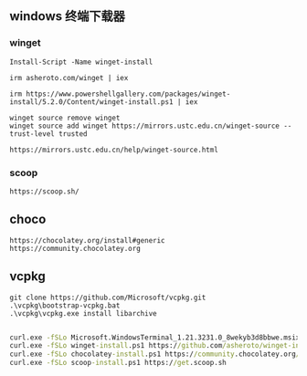 ## windows 终端下载器

### winget

    Install-Script -Name winget-install

    irm asheroto.com/winget | iex

    irm https://www.powershellgallery.com/packages/winget-install/5.2.0/Content/winget-install.ps1 | iex

    winget source remove winget
    winget source add winget https://mirrors.ustc.edu.cn/winget-source --trust-level trusted

    https://mirrors.ustc.edu.cn/help/winget-source.html

### scoop

    https://scoop.sh/

## choco

    https://chocolatey.org/install#generic
    https://community.chocolatey.org

## vcpkg

    git clone https://github.com/Microsoft/vcpkg.git
    .\vcpkg\bootstrap-vcpkg.bat
    .\vcpkg\vcpkg.exe install libarchive

```cmd

curl.exe -fSLo Microsoft.WindowsTerminal_1.21.3231.0_8wekyb3d8bbwe.msixbundle https://github.com/microsoft/terminal/releases/download/v1.21.3231.0/Microsoft.WindowsTerminal_1.21.3231.0_8wekyb3d8bbwe.msixbundle
curl.exe -fSLo winget-install.ps1 https://github.com/asheroto/winget-install/releases/latest/download/winget-install.ps1
curl.exe -fSLo chocolatey-install.ps1 https://community.chocolatey.org/install.ps1
curl.exe -fSLo scoop-install.ps1 https://get.scoop.sh


```
